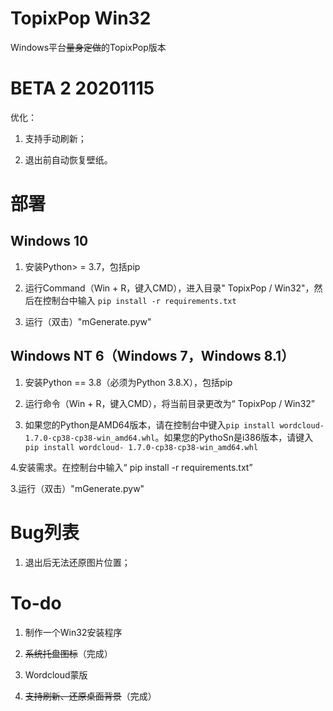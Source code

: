 # TopixPop Win32

Windows平台~~量身定做~~的TopixPop版本

# BETA 2 20201115

优化：

1. 支持手动刷新；

2. 退出前自动恢复壁纸。

# 部署

## Windows 10

1. 安装Python> = 3.7，包括pip

2. 运行Command（Win + R，键入CMD），进入目录" TopixPop / Win32"，然后在控制台中输入 `pip install -r requirements.txt`

3. 运行（双击）"mGenerate.pyw"

## Windows NT 6（Windows 7，Windows 8.1）

1. 安装Python == 3.8（必须为Python 3.8.X），包括pip

2. 运行命令（Win + R，键入CMD），将当前目录更改为“ TopixPop / Win32”

3. 如果您的Python是AMD64版本，请在控制台中键入`pip install wordcloud-1.7.0-cp38-cp38-win_amd64.whl`。如果您的PythoSn是i386版本，请键入`pip install wordcloud- 1.7.0-cp38-cp38-win_amd64.whl`

4.安装需求。在控制台中输入“ pip install -r requirements.txt”

3.运行（双击）"mGenerate.pyw"

# Bug列表

1. 退出后无法还原图片位置；

# To-do

1. 制作一个Win32安装程序

2. ~~系统托盘图标~~（完成）

3. Wordcloud蒙版

4. ~~支持刷新、还原桌面背景~~（完成）